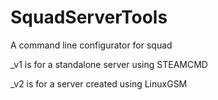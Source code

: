 # SquadServerTools

A command line configurator for squad



_v1 is for a standalone server using STEAMCMD

_v2 is for a server created using LinuxGSM

